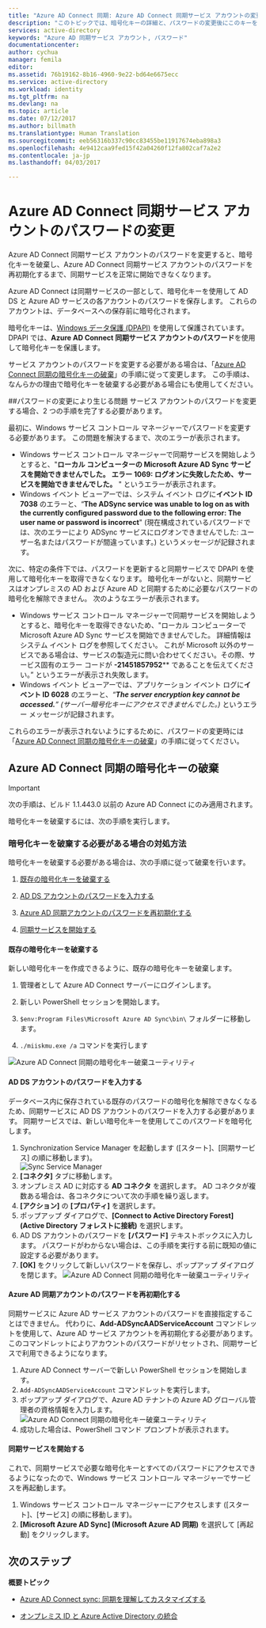 ```yaml
---
title: "Azure AD Connect 同期: Azure AD Connect 同期サービス アカウントの変更 | Microsoft Docs"
description: "このトピックでは、暗号化キーの詳細と、パスワードの変更後にこのキーを破棄する方法について説明します。"
services: active-directory
keywords: "Azure AD 同期サービス アカウント, パスワード"
documentationcenter: 
author: cychua
manager: femila
editor: 
ms.assetid: 76b19162-8b16-4960-9e22-bd64e6675ecc
ms.service: active-directory
ms.workload: identity
ms.tgt_pltfrm: na
ms.devlang: na
ms.topic: article
ms.date: 07/12/2017
ms.author: billmath
ms.translationtype: Human Translation
ms.sourcegitcommit: eeb56316b337c90cc83455be11917674eba898a3
ms.openlocfilehash: 4e9412caa9fed15f42a04260f12fa802caf7a2e2
ms.contentlocale: ja-jp
ms.lasthandoff: 04/03/2017

---
```

# <a name="changing-the-azure-ad-connect-sync-service-account-password"></a>Azure AD Connect 同期サービス アカウントのパスワードの変更
Azure AD Connect 同期サービス アカウントのパスワードを変更すると、暗号化キーを破棄し、Azure AD Connect 同期サービス アカウントのパスワードを再初期化するまで、同期サービスを正常に開始できなくなります。 

Azure AD Connect は同期サービスの一部として、暗号化キーを使用して AD DS と Azure AD サービスの各アカウントのパスワードを保存します。  これらのアカウントは、データベースへの保存前に暗号化されます。 

暗号化キーは、[Windows データ保護 (DPAPI)](https://msdn.microsoft.com/library/ms995355.aspx) を使用して保護されています。 DPAPI では、**Azure AD Connect 同期サービス アカウントのパスワード**を使用して暗号化キーを保護します。 

サービス アカウントのパスワードを変更する必要がある場合は、「[Azure AD Connect 同期の暗号化キーの破棄](#abandoning-the-azure-ad-connect-sync-encryption-key)」の手順に従って変更します。  この手順は、なんらかの理由で暗号化キーを破棄する必要がある場合にも使用してください。

##<a name="issues-that-arise-from-changing-the-password"></a>パスワードの変更により生じる問題
サービス アカウントのパスワードを変更する場合、2 つの手順を完了する必要があります。

最初に、Windows サービス コントロール マネージャーでパスワードを変更する必要があります。  この問題を解決するまで、次のエラーが表示されます。


- Windows サービス コントロール マネージャーで同期サービスを開始しようとすると、"**ローカル コンピューターの Microsoft Azure AD Sync サービスを開始できませんでした。** **エラー 1069: ログオンに失敗したため、サービスを開始できませんでした。** " というエラーが表示されます。
- Windows イベント ビューアーでは、システム イベント ログに**イベント ID 7038** のエラーと、“**The ADSync service was unable to log on as with the currently configured password due to the following error: The user name or password is incorrect**" (現在構成されているパスワードでは、次のエラーにより ADSync サービスにログオンできませんでした: ユーザー名またはパスワードが間違っています。) というメッセージが記録されます。

次に、特定の条件下では、パスワードを更新すると同期サービスで DPAPI を使用して暗号化キーを取得できなくなります。 暗号化キーがないと、同期サービスはオンプレミスの AD および Azure AD と同期するために必要なパスワードの暗号化を解除できません。
次のようなエラーが表示されます。

- Windows サービス コントロール マネージャーで同期サービスを開始しようとすると、暗号化キーを取得できないため、"ローカル コンピューターで Microsoft Azure AD Sync サービスを開始できませんでした。 詳細情報はシステム イベント ログを参照してください。 これが Microsoft 以外のサービスである場合は、サービスの製造元に問い合わせてください。その際、サービス固有のエラー コードが **-21451857952**** であることを伝えてください。” というエラーが表示され失敗します。
- Windows イベント ビューアーでは、アプリケーション イベント ログに**イベント ID 6028** のエラーと、*“**The server encryption key cannot be accessed.**” (サーバー暗号化キーにアクセスできませんでした。)* というエラー メッセージが記録されます。

これらのエラーが表示されないようにするために、パスワードの変更時には「[Azure AD Connect 同期の暗号化キーの破棄](#abandoning-the-azure-ad-connect-sync-encryption-key)」の手順に従ってください。
 
## <a name="abandoning-the-azure-ad-connect-sync-encryption-key"></a>Azure AD Connect 同期の暗号化キーの破棄
>[!IMPORTANT]
>次の手順は、ビルド 1.1.443.0 以前の Azure AD Connect にのみ適用されます。

暗号化キーを破棄するには、次の手順を実行します。

### <a name="what-to-do-if-you-need-to-abandon-the-encryption-key"></a>暗号化キーを破棄する必要がある場合の対処方法

暗号化キーを破棄する必要がある場合は、次の手順に従って破棄を行います。

1. [既存の暗号化キーを破棄する](#abandon-the-existing-encryption-key)

2. [AD DS アカウントのパスワードを入力する](#provide-the-password-of-the-ad-ds-account)

3. [Azure AD 同期アカウントのパスワードを再初期化する](#reinitialize-the-password-of-the-azure-ad-sync-account)

4. [同期サービスを開始する](#start-the-synchronization-service)

#### <a name="abandon-the-existing-encryption-key"></a>既存の暗号化キーを破棄する
新しい暗号化キーを作成できるように、既存の暗号化キーを破棄します。

1. 管理者として Azure AD Connect サーバーにログインします。

2. 新しい PowerShell セッションを開始します。

3. `$env:Program Files\Microsoft Azure AD Sync\bin\` フォルダーに移動します。

4. `./miiskmu.exe /a` コマンドを実行します

![Azure AD Connect 同期の暗号化キー破棄ユーティリティ](media/active-directory-aadconnectsync-encryption-key/key5.png)

#### <a name="provide-the-password-of-the-ad-ds-account"></a>AD DS アカウントのパスワードを入力する
データベース内に保存されている既存のパスワードの暗号化を解除できなくなるため、同期サービスに AD DS アカウントのパスワードを入力する必要があります。 同期サービスでは、新しい暗号化キーを使用してこのパスワードを暗号化します。

1. Synchronization Service Manager を起動します ([スタート]、[同期サービス] の順に移動します)。
</br>![Sync Service Manager](./media/active-directory-aadconnectsync-service-manager-ui/startmenu.png)  
2. **[コネクタ]** タブに移動します。
3. オンプレミス AD に対応する **AD コネクタ** を選択します。 AD コネクタが複数ある場合は、各コネクタについて次の手順を繰り返します。
4. **[アクション]** の **[プロパティ]** を選択します。
5. ポップアップ ダイアログで、**[Connect to Active Directory Forest] \(Active Directory フォレストに接続)** を選択します。
6. AD DS アカウントのパスワードを **[パスワード]** テキストボックスに入力します。 パスワードがわからない場合は、この手順を実行する前に既知の値に設定する必要があります。
7. **[OK]** をクリックして新しいパスワードを保存し、ポップアップ ダイアログを閉じます。
![Azure AD Connect 同期の暗号化キー破棄ユーティリティ](media/active-directory-aadconnectsync-encryption-key/key6.png)

#### <a name="reinitialize-the-password-of-the-azure-ad-sync-account"></a>Azure AD 同期アカウントのパスワードを再初期化する
同期サービスに Azure AD サービス アカウントのパスワードを直接指定することはできません。 代わりに、**Add-ADSyncAADServiceAccount** コマンドレットを使用して、Azure AD サービス アカウントを再初期化する必要があります。 このコマンドレットによりアカウントのパスワードがリセットされ、同期サービスで利用できるようになります。

1. Azure AD Connect サーバーで新しい PowerShell セッションを開始します。
2. `Add-ADSyncAADServiceAccount` コマンドレットを実行します。
3. ポップアップ ダイアログで、Azure AD テナントの Azure AD グローバル管理者の資格情報を入力します。
![Azure AD Connect 同期の暗号化キー破棄ユーティリティ](media/active-directory-aadconnectsync-encryption-key/key7.png)
4. 成功した場合は、PowerShell コマンド プロンプトが表示されます。

#### <a name="start-the-synchronization-service"></a>同期サービスを開始する
これで、同期サービスで必要な暗号化キーとすべてのパスワードにアクセスできるようになったので、Windows サービス コントロール マネージャーでサービスを再起動します。


1. Windows サービス コントロール マネージャーにアクセスします ([スタート]、[サービス] の順に移動します)。
2. **[Microsoft Azure AD Sync] \(Microsoft Azure AD 同期)** を選択して [再起動] をクリックします。

## <a name="next-steps"></a>次のステップ
**概要トピック**

* [Azure AD Connect sync: 同期を理解してカスタマイズする](active-directory-aadconnectsync-whatis.md)

* [オンプレミス ID と Azure Active Directory の統合](active-directory-aadconnect.md)

